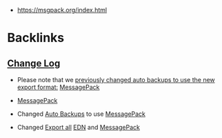- https://msgpack.org/index.html

# Backlinks
## [Change Log](<Change Log.md>)
- Please note that we [previously changed auto backups to use the new export format:](((o5_i3F7Fs))) [MessagePack](<MessagePack.md>)

- [MessagePack](<MessagePack.md>)

- Changed [Auto Backups](<Auto Backups.md>) to use [MessagePack](<MessagePack.md>)

- Changed [Export all](<Export all.md>) [EDN](<EDN.md>) and [MessagePack](<MessagePack.md>)

